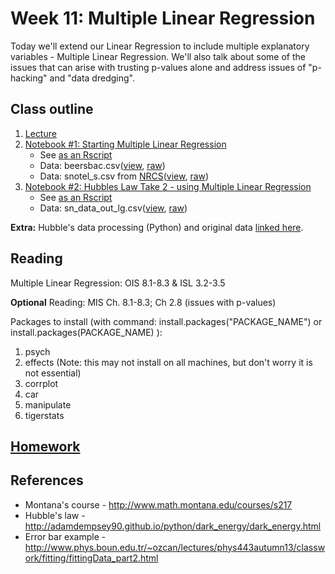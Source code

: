 # Week 11: Multiple Linear Regression

Today we'll extend our Linear Regression to include multiple explanatory variables - Multiple Linear Regression.  We'll also talk about some of the issues that can arise with trusting p-values alone and address issues of "p-hacking" and "data dredging".

## Class outline

 1. [Lecture](lecture12_s2020_toupload.pdf)
 1. [Notebook #1: Starting Multiple Linear Regression](prep_intro_mlr_part1.ipynb)
	* See [as an Rscript](Rscripts/prep_week12_intro_mlr.R)	
	* Data:  beersbac.csv([view](../week11/beersbac.csv), [raw](https://raw.githubusercontent.com/jnaiman/is542_spring2020/master/week11/beersbac.csv))
	* Data:  snotel\_s.csv from [NRCS](http://www.wcc.nrcs.usda.gov/snotel/Montana/montana.html)([view](snotel_s.csv), [raw](https://raw.githubusercontent.com/jnaiman/is542_spring2020/master/week12/snotel_s.csv))
 1. [Notebook #2: Hubbles Law Take 2 - using Multiple Linear Regression](prep_HubbleRevisited_part2.ipynb)
	* See [as an Rscript](Rscripts/prep_week12_part2_HubbleRevisited.R)	
	* Data:  sn\_data\_out\_lg.csv([view](sn_data_out_lg.csv), [raw](https://raw.githubusercontent.com/jnaiman/is542_spring2020/master/week12/sn_data_out_lg.csv))
	
**Extra:** Hubble's data processing (Python) and original data [linked here](../week11/fullHubbleData).

## Reading

Multiple Linear Regression: OIS 8.1-8.3 & ISL 3.2-3.5

**Optional** Reading: MIS Ch. 8.1-8.3; Ch 2.8 (issues with p-values)

Packages to install (with command: install.packages("PACKAGE_NAME") or install.packages(PACKAGE_NAME) ):
  1. psych
  2. effects (Note: this may not install on all machines, but don't worry it is not essential)
  3. corrplot
  4. car
  5. manipulate
  6. tigerstats

## [Homework](homework.md)

## References
 
 * Montana's course - http://www.math.montana.edu/courses/s217
 * Hubble's law - http://adamdempsey90.github.io/python/dark_energy/dark_energy.html
 * Error bar example - http://www.phys.boun.edu.tr/~ozcan/lectures/phys443autumn13/classwork/fitting/fittingData_part2.html

